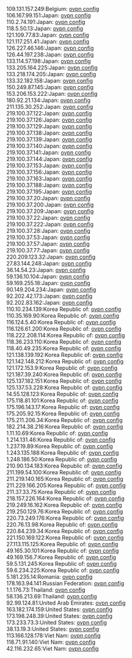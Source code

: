 109.131.157.249:Belgium: [ovpn config](vpn/109_131_157_249.ovpn)  
106.167.99.151:Japan: [ovpn config](vpn/106_167_99_151.ovpn)  
110.2.74.191:Japan: [ovpn config](vpn/110_2_74_191.ovpn)  
118.5.50.13:Japan: [ovpn config](vpn/118_5_50_13.ovpn)  
121.109.77.83:Japan: [ovpn config](vpn/121_109_77_83.ovpn)  
121.117.251.41:Japan: [ovpn config](vpn/121_117_251_41.ovpn)  
126.227.46.146:Japan: [ovpn config](vpn/126_227_46_146.ovpn)  
126.44.197.238:Japan: [ovpn config](vpn/126_44_197_238.ovpn)  
133.114.57.198:Japan: [ovpn config](vpn/133_114_57_198.ovpn)  
133.205.164.225:Japan: [ovpn config](vpn/133_205_164_225.ovpn)  
133.218.174.205:Japan: [ovpn config](vpn/133_218_174_205.ovpn)  
133.32.182.158:Japan: [ovpn config](vpn/133_32_182_158.ovpn)  
150.249.87.145:Japan: [ovpn config](vpn/150_249_87_145.ovpn)  
153.206.153.222:Japan: [ovpn config](vpn/153_206_153_222.ovpn)  
180.92.21.134:Japan: [ovpn config](vpn/180_92_21_134.ovpn)  
211.135.30.252:Japan: [ovpn config](vpn/211_135_30_252.ovpn)  
219.100.37.122:Japan: [ovpn config](vpn/219_100_37_122.ovpn)  
219.100.37.126:Japan: [ovpn config](vpn/219_100_37_126.ovpn)  
219.100.37.129:Japan: [ovpn config](vpn/219_100_37_129.ovpn)  
219.100.37.138:Japan: [ovpn config](vpn/219_100_37_138.ovpn)  
219.100.37.139:Japan: [ovpn config](vpn/219_100_37_139.ovpn)  
219.100.37.140:Japan: [ovpn config](vpn/219_100_37_140.ovpn)  
219.100.37.141:Japan: [ovpn config](vpn/219_100_37_141.ovpn)  
219.100.37.144:Japan: [ovpn config](vpn/219_100_37_144.ovpn)  
219.100.37.153:Japan: [ovpn config](vpn/219_100_37_153.ovpn)  
219.100.37.156:Japan: [ovpn config](vpn/219_100_37_156.ovpn)  
219.100.37.163:Japan: [ovpn config](vpn/219_100_37_163.ovpn)  
219.100.37.188:Japan: [ovpn config](vpn/219_100_37_188.ovpn)  
219.100.37.195:Japan: [ovpn config](vpn/219_100_37_195.ovpn)  
219.100.37.20:Japan: [ovpn config](vpn/219_100_37_20.ovpn)  
219.100.37.200:Japan: [ovpn config](vpn/219_100_37_200.ovpn)  
219.100.37.209:Japan: [ovpn config](vpn/219_100_37_209.ovpn)  
219.100.37.22:Japan: [ovpn config](vpn/219_100_37_22.ovpn)  
219.100.37.222:Japan: [ovpn config](vpn/219_100_37_222.ovpn)  
219.100.37.28:Japan: [ovpn config](vpn/219_100_37_28.ovpn)  
219.100.37.53:Japan: [ovpn config](vpn/219_100_37_53.ovpn)  
219.100.37.57:Japan: [ovpn config](vpn/219_100_37_57.ovpn)  
219.100.37.77:Japan: [ovpn config](vpn/219_100_37_77.ovpn)  
220.209.123.32:Japan: [ovpn config](vpn/220_209_123_32.ovpn)  
27.83.144.248:Japan: [ovpn config](vpn/27_83_144_248.ovpn)  
36.14.54.23:Japan: [ovpn config](vpn/36_14_54_23.ovpn)  
59.136.10.104:Japan: [ovpn config](vpn/59_136_10_104.ovpn)  
59.169.255.18:Japan: [ovpn config](vpn/59_169_255_18.ovpn)  
90.149.204.234:Japan: [ovpn config](vpn/90_149_204_234.ovpn)  
92.202.42.173:Japan: [ovpn config](vpn/92_202_42_173.ovpn)  
92.202.83.162:Japan: [ovpn config](vpn/92_202_83_162.ovpn)  
110.10.234.139:Korea Republic of: [ovpn config](vpn/110_10_234_139.ovpn)  
110.35.169.90:Korea Republic of: [ovpn config](vpn/110_35_169_90.ovpn)  
116.124.5.40:Korea Republic of: [ovpn config](vpn/116_124_5_40.ovpn)  
116.126.61.200:Korea Republic of: [ovpn config](vpn/116_126_61_200.ovpn)  
118.222.208.114:Korea Republic of: [ovpn config](vpn/118_222_208_114.ovpn)  
118.36.233.110:Korea Republic of: [ovpn config](vpn/118_36_233_110.ovpn)  
118.40.49.235:Korea Republic of: [ovpn config](vpn/118_40_49_235.ovpn)  
121.138.139.192:Korea Republic of: [ovpn config](vpn/121_138_139_192.ovpn)  
121.142.148.212:Korea Republic of: [ovpn config](vpn/121_142_148_212.ovpn)  
121.172.153.9:Korea Republic of: [ovpn config](vpn/121_172_153_9.ovpn)  
121.187.39.240:Korea Republic of: [ovpn config](vpn/121_187_39_240.ovpn)  
125.137.182.151:Korea Republic of: [ovpn config](vpn/125_137_182_151.ovpn)  
125.137.53.228:Korea Republic of: [ovpn config](vpn/125_137_53_228.ovpn)  
14.55.128.123:Korea Republic of: [ovpn config](vpn/14_55_128_123.ovpn)  
175.118.81.101:Korea Republic of: [ovpn config](vpn/175_118_81_101.ovpn)  
175.196.143.17:Korea Republic of: [ovpn config](vpn/175_196_143_17.ovpn)  
175.205.92.15:Korea Republic of: [ovpn config](vpn/175_205_92_15.ovpn)  
175.211.206.34:Korea Republic of: [ovpn config](vpn/175_211_206_34.ovpn)  
182.214.38.216:Korea Republic of: [ovpn config](vpn/182_214_38_216.ovpn)  
1.11.10.69:Korea Republic of: [ovpn config](vpn/1_11_10_69.ovpn)  
1.214.131.46:Korea Republic of: [ovpn config](vpn/1_214_131_46.ovpn)  
1.237.19.89:Korea Republic of: [ovpn config](vpn/1_237_19_89.ovpn)  
1.243.135.188:Korea Republic of: [ovpn config](vpn/1_243_135_188.ovpn)  
1.248.186.50:Korea Republic of: [ovpn config](vpn/1_248_186_50.ovpn)  
210.90.134.183:Korea Republic of: [ovpn config](vpn/210_90_134_183.ovpn)  
211.199.54.100:Korea Republic of: [ovpn config](vpn/211_199_54_100.ovpn)  
211.219.140.165:Korea Republic of: [ovpn config](vpn/211_219_140_165.ovpn)  
211.229.166.205:Korea Republic of: [ovpn config](vpn/211_229_166_205.ovpn)  
211.37.33.75:Korea Republic of: [ovpn config](vpn/211_37_33_75.ovpn)  
218.157.226.164:Korea Republic of: [ovpn config](vpn/218_157_226_164.ovpn)  
219.249.16.162:Korea Republic of: [ovpn config](vpn/219_249_16_162.ovpn)  
219.250.129.76:Korea Republic of: [ovpn config](vpn/219_250_129_76.ovpn)  
220.73.249.176:Korea Republic of: [ovpn config](vpn/220_73_249_176.ovpn)  
220.76.13.98:Korea Republic of: [ovpn config](vpn/220_76_13_98.ovpn)  
220.84.239.34:Korea Republic of: [ovpn config](vpn/220_84_239_34.ovpn)  
221.150.169.122:Korea Republic of: [ovpn config](vpn/221_150_169_122.ovpn)  
27.113.115.125:Korea Republic of: [ovpn config](vpn/27_113_115_125.ovpn)  
49.165.30.101:Korea Republic of: [ovpn config](vpn/49_165_30_101.ovpn)  
49.169.156.7:Korea Republic of: [ovpn config](vpn/49_169_156_7.ovpn)  
59.5.131.245:Korea Republic of: [ovpn config](vpn/59_5_131_245.ovpn)  
59.6.234.225:Korea Republic of: [ovpn config](vpn/59_6_234_225.ovpn)  
5.181.235.14:Romania: [ovpn config](vpn/5_181_235_14.ovpn)  
178.163.94.141:Russian Federation: [ovpn config](vpn/178_163_94_141.ovpn)  
1.1.176.73:Thailand: [ovpn config](vpn/1_1_176_73.ovpn)  
58.136.213.69:Thailand: [ovpn config](vpn/58_136_213_69.ovpn)  
92.99.124.81:United Arab Emirates: [ovpn config](vpn/92_99_124_81.ovpn)  
163.182.174.159:United States: [ovpn config](vpn/163_182_174_159.ovpn)  
173.198.248.39:United States: [ovpn config](vpn/173_198_248_39.ovpn)  
173.233.73.3:United States: [ovpn config](vpn/173_233_73_3.ovpn)  
38.13.19.3:United States: [ovpn config](vpn/38_13_19_3.ovpn)  
113.166.128.178:Viet Nam: [ovpn config](vpn/113_166_128_178.ovpn)  
118.71.91.140:Viet Nam: [ovpn config](vpn/118_71_91_140.ovpn)  
42.116.232.65:Viet Nam: [ovpn config](vpn/42_116_232_65.ovpn)  

